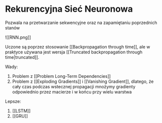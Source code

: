 # Rekurencyjna Sieć Neuronowa

Pozwala na przetwarzanie sekwencyjne oraz na zapamiętaniu poprzednich stanów

![[RNN.png]]

Uczone są poprzez stosowanie [[Backpropagation through time]], ale w praktyce używana jest wersja [[Truncated backpropagation through time|truncated]].

Wady:
1. Problem z [[Problem Long-Term Dependencies]]
2. Problem z [[Exploding Gradients]] i [[Vanishing Gradient]], dlatego, że cały czas podczas wstecznej propagacji mnożymy gradienty odpowiednio przez macierze i w końcu przy wielu warstwa

Lepsze:

1. [[LSTM]]
2. [[GRU]]
